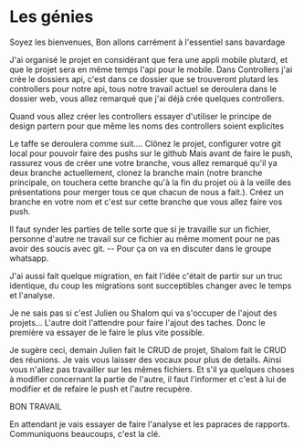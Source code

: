 # Les génies

Soyez les bienvenues,
Bon allons carrément à l'essentiel sans bavardage

J'ai organisé le projet en considérant que fera une appli mobile plutard, et que le projet sera en même temps l'api pour le mobile.
Dans Controllers j'ai crée le dossiers api, c'est dans ce dossier que se trouveront plutard les controllers pour notre api, tous notre travail actuel se deroulera dans le dossier web, vous allez remarqué que j'ai déjà crée quelques controllers.

Quand vous allez créer les controllers essayer d'utiliser le principe de design partern pour que même les noms des controllers soient explicites

Le taffe se deroulera comme suit....
Clônez le projet, configurer votre git local pour pouvoir faire des pushs sur le github
Mais avant de faire le push, rassurez vous de créer une votre branche, vous allez remarqué qu'il ya deux branche actuellement, clonez la branche main (notre branche principale, on touchera cette branche qu'à la fin du projet où à la veille des présentations pour merger tous ce que chacun de nous a fait.).
Créez un branche en votre nom et c'est sur cette branche que vous allez faire vos push.

Il faut synder les parties de telle sorte que si je travaille sur un fichier, personne d'autre ne travail sur ce fichier au même moment pour ne pas avoir des soucis avec git.  -- Pour ça on va en discuter dans le groupe whatsapp.

J'ai aussi fait quelque migration, en fait l'idée c'était de partir sur un truc identique, du coup les migrations sont succeptibles changer avec le temps et l'analyse.

Je ne sais pas si c'est Julien ou Shalom qui va s'occuper de l'ajout des projets... L'autre doit l'attendre pour faire l'ajout des taches. Donc le première va essayer de le faire le plus vite possible.

Je sugère ceci, demain Julien fait le CRUD de projet, Shalom fait le CRUD des réunions.
Je vais vous laisser des vocaux pour plus de details.
Ainsi vous n'allez pas travailler sur les mêmes fichiers. Et s'il ya quelques choses à modifier concernant la partie de l'autre, il faut l'informer et c'est à lui de modifier et de refaire le push et l'autre recupère.

BON TRAVAIL

En attendant je vais essayer de faire l'analyse et les papraces de rapports.
Communiquons beaucoups, c'est la clé.




